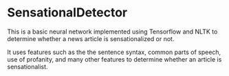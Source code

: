# SensationalDetector

This is a basic neural network implemented using Tensorflow and NLTK to determine whether a news article is sensationalized or not.

It uses features such as the the sentence syntax, common parts of speech, use of profanity, and many other features to determine whether an article is sensationalist.
